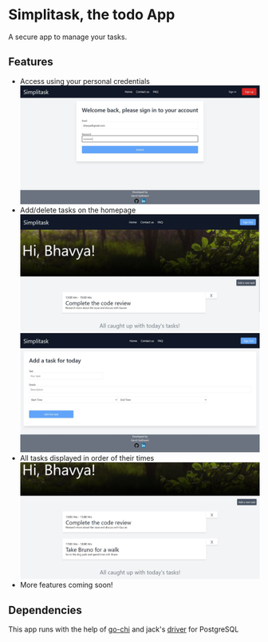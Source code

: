 # Simplitask, the todo App
A secure app to manage your tasks.

## Features
- Access using your personal credentials
    ![homepage](https://raw.githubusercontent.com/GarvitSadhwani/todoApp/main/templates/login.JPG)
- Add/delete tasks on the homepage
    ![homepage](https://raw.githubusercontent.com/GarvitSadhwani/todoApp/main/templates/home.JPG)
    ![homepage](https://raw.githubusercontent.com/GarvitSadhwani/todoApp/main/templates/addtask.JPG)
- All tasks displayed in order of their times
    ![homepage](https://raw.githubusercontent.com/GarvitSadhwani/todoApp/main/templates/tasks.JPG)
- More features coming soon!

## Dependencies
This app runs with the help of [go-chi](https://github.com/go-chi) and jack's [driver](https://github.com/jackc/pgx) for PostgreSQL

